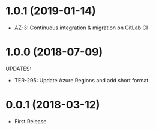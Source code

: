 # 1.0.1 (2019-01-14)

  * AZ-3: Continuous integration & migration on GitLab CI

# 1.0.0 (2018-07-09)

UPDATES:

  * TER-295: Update Azure Regions and add short format.

# 0.0.1 (2018-03-12)

  * First Release
